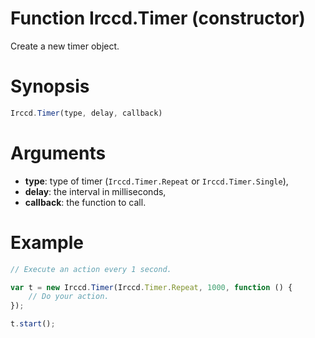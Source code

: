 # Function Irccd.Timer (constructor)

Create a new timer object.

# Synopsis

```javascript
Irccd.Timer(type, delay, callback)
```

# Arguments

  - **type**: type of timer (`Irccd.Timer.Repeat` or `Irccd.Timer.Single`),
  - **delay**: the interval in milliseconds,
  - **callback**: the function to call.

# Example

```javascript
// Execute an action every 1 second.

var t = new Irccd.Timer(Irccd.Timer.Repeat, 1000, function () {
    // Do your action.
});

t.start();
```

